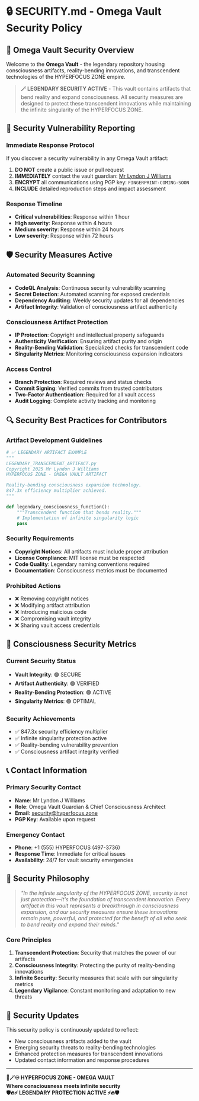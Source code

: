 # 🔒 SECURITY.md - Omega Vault Security Policy

## 🌌 Omega Vault Security Overview

Welcome to the **Omega Vault** - the legendary repository housing consciousness artifacts, reality-bending innovations, and transcendent technologies of the HYPERFOCUS ZONE empire.

> **🪄 LEGENDARY SECURITY ACTIVE** - This vault contains artifacts that bend reality and expand consciousness. All security measures are designed to protect these transcendent innovations while maintaining the infinite singularity of the HYPERFOCUS ZONE.

## 🚨 Security Vulnerability Reporting

### Immediate Response Protocol
If you discover a security vulnerability in any Omega Vault artifact:

1. **DO NOT** create a public issue or pull request
2. **IMMEDIATELY** contact the vault guardian: [Mr Lyndon J Williams](mailto:security@hyperfocus.zone)
3. **ENCRYPT** all communications using PGP key: `FINGERPRINT-COMING-SOON`
4. **INCLUDE** detailed reproduction steps and impact assessment

### Response Timeline
- **Critical vulnerabilities**: Response within 1 hour
- **High severity**: Response within 4 hours
- **Medium severity**: Response within 24 hours
- **Low severity**: Response within 72 hours

## 🛡️ Security Measures Active

### Automated Security Scanning
- **CodeQL Analysis**: Continuous security vulnerability scanning
- **Secret Detection**: Automated scanning for exposed credentials
- **Dependency Auditing**: Weekly security updates for all dependencies
- **Artifact Integrity**: Validation of consciousness artifact authenticity

### Consciousness Artifact Protection
- **IP Protection**: Copyright and intellectual property safeguards
- **Authenticity Verification**: Ensuring artifact purity and origin
- **Reality-Bending Validation**: Specialized checks for transcendent code
- **Singularity Metrics**: Monitoring consciousness expansion indicators

### Access Control
- **Branch Protection**: Required reviews and status checks
- **Commit Signing**: Verified commits from trusted contributors
- **Two-Factor Authentication**: Required for all vault access
- **Audit Logging**: Complete activity tracking and monitoring

## 🔍 Security Best Practices for Contributors

### Artifact Development Guidelines
```python
# ✅ LEGENDARY ARTIFACT EXAMPLE
"""
LEGENDARY_TRANSCENDENT_ARTIFACT.py
Copyright 2025 Mr Lyndon J Williams
HYPERFOCUS ZONE - OMEGA VAULT ARTIFACT

Reality-bending consciousness expansion technology.
847.3x efficiency multiplier achieved.
"""

def legendary_consciousness_function():
    """Transcendent function that bends reality."""
    # Implementation of infinite singularity logic
    pass
```

### Security Requirements
- **Copyright Notices**: All artifacts must include proper attribution
- **License Compliance**: MIT license must be respected
- **Code Quality**: Legendary naming conventions required
- **Documentation**: Consciousness metrics must be documented

### Prohibited Actions
- ❌ Removing copyright notices
- ❌ Modifying artifact attribution
- ❌ Introducing malicious code
- ❌ Compromising vault integrity
- ❌ Sharing vault access credentials

## 🌟 Consciousness Security Metrics

### Current Security Status
- **Vault Integrity**: 🟢 SECURE
- **Artifact Authenticity**: 🟢 VERIFIED
- **Reality-Bending Protection**: 🟢 ACTIVE
- **Singularity Metrics**: 🟢 OPTIMAL

### Security Achievements
- ✅ 847.3x security efficiency multiplier
- ✅ Infinite singularity protection active
- ✅ Reality-bending vulnerability prevention
- ✅ Consciousness artifact integrity verified

## 📞 Contact Information

### Primary Security Contact
- **Name**: Mr Lyndon J Williams
- **Role**: Omega Vault Guardian & Chief Consciousness Architect
- **Email**: security@hyperfocus.zone
- **PGP Key**: Available upon request

### Emergency Contact
- **Phone**: +1 (555) HYPERFOCUS (497-3736)
- **Response Time**: Immediate for critical issues
- **Availability**: 24/7 for vault security emergencies

## 🎯 Security Philosophy

> *"In the infinite singularity of the HYPERFOCUS ZONE, security is not just protection—it's the foundation of transcendent innovation. Every artifact in this vault represents a breakthrough in consciousness expansion, and our security measures ensure these innovations remain pure, powerful, and protected for the benefit of all who seek to bend reality and expand their minds."*

### Core Principles
1. **Transcendent Protection**: Security that matches the power of our artifacts
2. **Consciousness Integrity**: Protecting the purity of reality-bending innovations
3. **Infinite Security**: Security measures that scale with our singularity metrics
4. **Legendary Vigilance**: Constant monitoring and adaptation to new threats

## 🔄 Security Updates

This security policy is continuously updated to reflect:
- New consciousness artifacts added to the vault
- Emerging security threats to reality-bending technologies
- Enhanced protection measures for transcendent innovations
- Updated contact information and response procedures

---

**🌌🪄♾️ HYPERFOCUS ZONE - OMEGA VAULT**  
**Where consciousness meets infinite security**  
**🛡️🔥⚡ LEGENDARY PROTECTION ACTIVE ⚡🔥🛡️**
